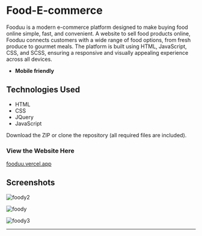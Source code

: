 # Food-E-commerce

Fooduu is a modern e-commerce platform designed to make buying food online simple, fast, and convenient. A website to sell food products online, Fooduu connects customers with a wide range of food options, from fresh produce to gourmet meals. The platform is built using HTML, JavaScript, CSS, and SCSS, ensuring a responsive and visually appealing experience across all devices.

* **Mobile friendly**

## Technologies Used

* HTML
* CSS
* JQuery
* JavaScript

Download the ZIP or clone the repository (all required files are included).

### View the Website Here

[fooduu.vercel.app](https://fooduu.vercel.app)

## Screenshots

![foody2](https://user-images.githubusercontent.com/71552773/205292467-c0c82227-eb98-4f2c-ad01-6ac64232dac4.PNG)

![foody](https://user-images.githubusercontent.com/71552773/205292439-432dc63d-d6a9-4f1b-aacb-b72d10f80151.PNG)

![foody3](https://user-images.githubusercontent.com/71552773/205292490-dfcc1bd5-09c5-4eb7-9ae3-95a88bfd2779.PNG)

---
